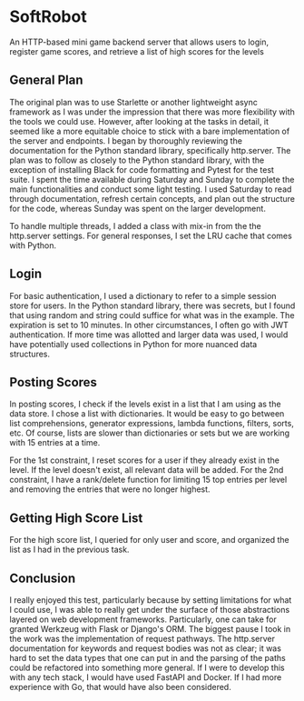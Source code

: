 # SoftRobot

An HTTP-based mini game backend server that allows users to login, register game scores, and retrieve a list of high scores for the levels

## General Plan

The original plan was to use Starlette or another lightweight async framework as I was under the impression that there was more flexibility with the tools we could use. However, after looking at the tasks in detail, it seemed like a more equitable choice to stick with a bare implementation of the server and endpoints. I began by thoroughly reviewing the documentation for the Python standard library, specifically http.server. The plan was to follow as closely to the Python standard library, with the exception of installing Black for code formatting and Pytest for the test suite. I spent the time available during Saturday and Sunday to complete the main functionalities and conduct some light testing. I used Saturday to read through documentation, refresh certain concepts, and plan out the structure for the code, whereas Sunday was spent on the larger development.

To handle multiple threads, I added a class with mix-in from the the http.server settings. For general responses, I set the LRU cache that comes with Python.

## Login

For basic authentication, I used a dictionary to refer to a simple session store for users. In the Python standard library, there was secrets, but I found that using random and string could suffice for what was in the example. The expiration is set to 10 minutes. In other circumstances, I often go with JWT authentication. If more time was allotted and larger data was used, I would have potentially used collections in Python for more nuanced data structures.

## Posting Scores

In posting scores, I check if the levels exist in a list that I am using as the data store. I chose a list with dictionaries. It would be easy to go between list comprehensions, generator expressions, lambda functions, filters, sorts, etc. Of course, lists are slower than dictionaries or sets but we are working with 15 entries at a time.

For the 1st constraint, I reset scores for a user if they already exist in the level. If the level doesn't exist, all relevant data will be added. For the 2nd constraint, I have a rank/delete function for limiting 15 top entries per level and removing the entries that were no longer highest.

## Getting High Score List

For the high score list, I queried for only user and score, and organized the list as I had in the previous task.

## Conclusion

I really enjoyed this test, particularly because by setting limitations for what I could use, I was able to really get under the surface of those abstractions layered on web development frameworks. Particularly, one can take for granted Werkzeug with Flask or Django's ORM. The biggest pause I took in the work was the implementation of request pathways. The http.server documentation for keywords and request bodies was not as clear; it was hard to set the data types that one can put in and the parsing of the paths could be refactored into something more general. If I were to develop this with any tech stack, I would have used FastAPI and Docker. If I had more experience with Go, that would have also been considered.
